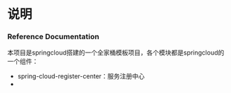 # 说明

### Reference Documentation
本项目是springcloud搭建的一个全家桶模板项目，各个模块都是springcloud的一个组件：

* spring-cloud-register-center：服务注册中心
*